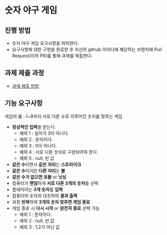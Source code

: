 # 숫자 야구 게임
## 진행 방법
* 숫자 야구 게임 요구사항을 파악한다.
* 요구사항에 대한 구현을 완료한 후 자신의 github 아이디에 해당하는 브랜치에 Pull Request(이하 PR)를 통해 과제를 제출한다.

## 과제 제출 과정
* [과제 제출 방법](https://github.com/next-step/nextstep-docs/tree/master/precourse)

## 기능 요구사항

게임의 룰 : 1~9까지 서로 다른 수로 이루어진 숫자를 맞추는 게임

* **정상적인 입력**을 받는다.
  * 예외 1 : 길이가 3이 아니다.
  * 예외 2 : 문자이다.
  * 예외 3 : 0이 아니다.
  * 예외 4 : 서로 다른 숫자로 구성되어야 한다.
  * 예외 5 : null, 빈 값
* **같은 수**이면서 **같은 자리**는 **스트라이크**
* **같은 수**이지만 **다른 자리**는 **볼** 
* **같은 수가 없으면 포볼** or **낫싱**
* 컴퓨터가 **랜덤**하게 **서로 다른 3개의 숫자**를 선택
* 플레이어는 **3개 숫자**를 **입력**
* 컴퓨터의 숫자와 대조하여 **결과 출력**
* 과정 **반복**하여 **3개의 숫자 맞추면 게임 종료**
* 게임 종료 시 **다시 시작** or **완전히 종료** 선택 가능
  * 예외 1 : 문자이다.
  * 예외 2 : null, 빈 값
  * 예외 3 : 1,2가 아닌 값
